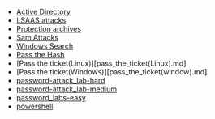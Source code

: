 - [Active Directory](Active_Directory_attacks.md)
- [LSAAS attacks](LSAAS_attacks.md)
- [Protection archives](Protected.archives.md)
- [Sam Attacks](Sam_attacks.md)
- [Windows Search](Windows_search.md)
- [Pass the Hash](pass_the_hash.md)
- [Pass the ticket(Linux)][pass_the_ticket(Linux).md]
- [Pass the ticket(Windows)][pass_the_ticket(window).md]
- [password-attack_lab-hard](password-attack_lab-hard.md)
- [password-attack_lab-medium](password-attack_lab-medium.md)
- [password_labs-easy](password_labs.md)
- [powershell](powershell.md)
